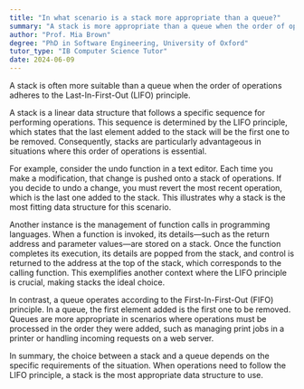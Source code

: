 ```yaml
---
title: "In what scenario is a stack more appropriate than a queue?"
summary: "A stack is more appropriate than a queue when the order of operations is based on the Last-In-First-Out (LIFO) principle."
author: "Prof. Mia Brown"
degree: "PhD in Software Engineering, University of Oxford"
tutor_type: "IB Computer Science Tutor"
date: 2024-06-09
---
```


A stack is often more suitable than a queue when the order of operations adheres to the Last-In-First-Out (LIFO) principle.

A stack is a linear data structure that follows a specific sequence for performing operations. This sequence is determined by the LIFO principle, which states that the last element added to the stack will be the first one to be removed. Consequently, stacks are particularly advantageous in situations where this order of operations is essential.

For example, consider the undo function in a text editor. Each time you make a modification, that change is pushed onto a stack of operations. If you decide to undo a change, you must revert the most recent operation, which is the last one added to the stack. This illustrates why a stack is the most fitting data structure for this scenario.

Another instance is the management of function calls in programming languages. When a function is invoked, its details—such as the return address and parameter values—are stored on a stack. Once the function completes its execution, its details are popped from the stack, and control is returned to the address at the top of the stack, which corresponds to the calling function. This exemplifies another context where the LIFO principle is crucial, making stacks the ideal choice.

In contrast, a queue operates according to the First-In-First-Out (FIFO) principle. In a queue, the first element added is the first one to be removed. Queues are more appropriate in scenarios where operations must be processed in the order they were added, such as managing print jobs in a printer or handling incoming requests on a web server.

In summary, the choice between a stack and a queue depends on the specific requirements of the situation. When operations need to follow the LIFO principle, a stack is the most appropriate data structure to use.
    